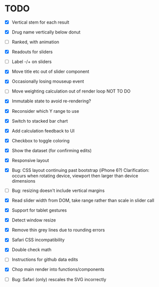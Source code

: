 TODO
====

- [x] Vertical stem for each result
- [x] Drug name vertically below donut
- [ ] Ranked, with animation
- [x] Readouts for sliders
- [ ] Label -/+ on sliders

- [x] Move title etc out of slider component
- [x] Occasionally losing mouseup event

- [ ] Move weighting calculation out of render loop  NOT TO DO
- [x] Immutable state to avoid re-rendering?

- [x] Reconsider which Y range to use
- [x] Switch to stacked bar chart

- [x] Add calculation feedback to UI
- [x] Checkbox to toggle coloring

- [x] Show the dataset (for confirming edits)

- [x] Responsive layout
- [x] Bug: CSS layout continuing past bootstrap (iPhone 6?)
           Clarification: occurs when rotating device, viewport then larger than device dimensions
- [ ] Bug: resizing doesn't include vertical margins
- [x] Read slider width from DOM, take range rather than scale in slider call

- [x] Support for tablet gestures
- [x] Detect window resize

- [x] Remove thin grey lines due to rounding errors
- [x] Safari CSS incompatibility

- [x] Double check math
- [ ] Instructions for github data edits

- [x] Chop main render into functions/components

- [ ] Bug: Safari (only) rescales the SVG incorrectly
